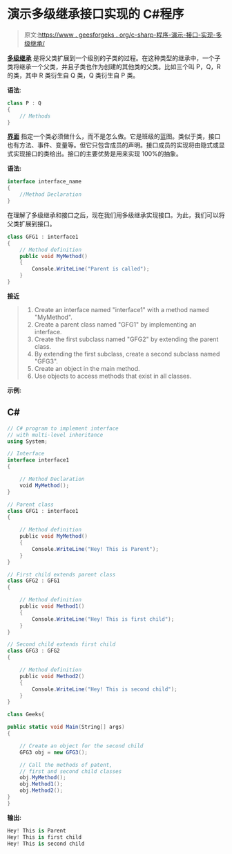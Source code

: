 # 演示多级继承接口实现的 C#程序

> 原文:[https://www . geesforgeks . org/c-sharp-程序-演示-接口-实现-多级继承/](https://www.geeksforgeeks.org/c-sharp-program-to-demonstrate-interface-implementation-with-multi-level-inheritance/)

[**多级继承**](https://www.geeksforgeeks.org/c-sharp-multilevel-inheritance/) 是将父类扩展到一个级别的子类的过程。在这种类型的继承中，一个子类将继承一个父类，并且子类也作为创建的其他类的父类。比如三个叫 P，Q，R 的类，其中 R 类衍生自 Q 类，Q 类衍生自 P 类。

**语法**:

```cs
class P : Q
{
    // Methods
}
```

[**界面**](https://www.geeksforgeeks.org/c-sharp-interface/) 指定一个类必须做什么，而不是怎么做。它是班级的蓝图。类似于类，接口也有方法、事件、变量等。但它只包含成员的声明。接口成员的实现将由隐式或显式实现接口的类给出。接口的主要优势是用来实现 100%的抽象。

**语法:**

```cs
interface interface_name
{
    //Method Declaration   
}
```

在理解了多级继承和接口之后，现在我们用多级继承实现接口。为此，我们可以将父类扩展到接口。

```cs
class GFG1 : interface1
{
    // Method definition
    public void MyMethod()
    {
        Console.WriteLine("Parent is called");
    }
}
```

**接近**

> 1.  Create an interface named "interface1" with a method named "MyMethod".
> 2.  Create a parent class named "GFG1" by implementing an interface.
> 3.  Create the first subclass named "GFG2" by extending the parent class.
> 4.  By extending the first subclass, create a second subclass named "GFG3".
> 5.  Create an object in the main method.
> 6.  Use objects to access methods that exist in all classes.

**示例:**

## C#

```cs
// C# program to implement interface 
// with multi-level inheritance
using System;

// Interface
interface interface1
{

    // Method Declaration
    void MyMethod();
}

// Parent class
class GFG1 : interface1
{

    // Method definition
    public void MyMethod()
    {
        Console.WriteLine("Hey! This is Parent");
    }
}

// First child extends parent class
class GFG2 : GFG1
{

    // Method definition
    public void Method1()
    {
        Console.WriteLine("Hey! This is first child");
    }
}

// Second child extends first child
class GFG3 : GFG2
{

    // Method definition
    public void Method2()
    {
        Console.WriteLine("Hey! This is second child");
    }
}

class Geeks{

public static void Main(String[] args)
{

    // Create an object for the second child
    GFG3 obj = new GFG3();

    // Call the methods of patent,
    // first and second child classes
    obj.MyMethod();
    obj.Method1();
    obj.Method2();
}
}
```

**输出:**

```cs
Hey! This is Parent
Hey! This is first child
Hey! This is second child
```